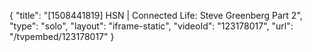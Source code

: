 {
    "title": "[1508441819] HSN | Connected Life: Steve Greenberg Part 2",
    "type": "solo",
    "layout": "iframe-static",
    "videoId": "123178017",
    "url": "\/tvpembed\/123178017"
}